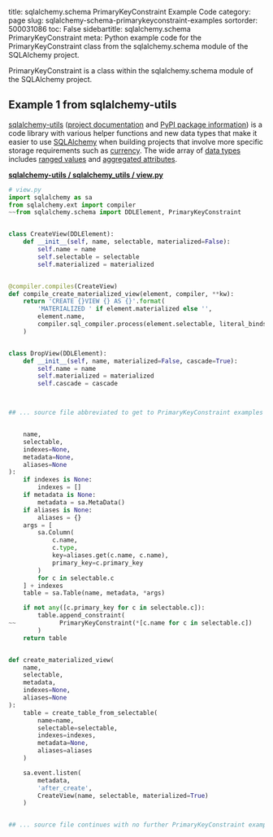 title: sqlalchemy.schema PrimaryKeyConstraint Example Code
category: page
slug: sqlalchemy-schema-primarykeyconstraint-examples
sortorder: 500031086
toc: False
sidebartitle: sqlalchemy.schema PrimaryKeyConstraint
meta: Python example code for the PrimaryKeyConstraint class from the sqlalchemy.schema module of the SQLAlchemy project.


PrimaryKeyConstraint is a class within the sqlalchemy.schema module of the SQLAlchemy project.


## Example 1 from sqlalchemy-utils
[sqlalchemy-utils](https://github.com/kvesteri/sqlalchemy-utils)
([project documentation](https://sqlalchemy-utils.readthedocs.io/en/latest/)
and
[PyPI package information](https://pypi.org/project/SQLAlchemy-Utils/))
is a code library with various helper functions and new data types
that make it easier to use [SQLAlchemy](/sqlalchemy.html) when building
projects that involve more specific storage requirements such as
[currency](https://sqlalchemy-utils.readthedocs.io/en/latest/data_types.html#module-sqlalchemy_utils.types.currency).
The wide array of
[data types](https://sqlalchemy-utils.readthedocs.io/en/latest/data_types.html)
includes [ranged values](https://sqlalchemy-utils.readthedocs.io/en/latest/range_data_types.html)
and [aggregated attributes](https://sqlalchemy-utils.readthedocs.io/en/latest/aggregates.html).

[**sqlalchemy-utils / sqlalchemy_utils / view.py**](https://github.com/kvesteri/sqlalchemy-utils/blob/master/sqlalchemy_utils/./view.py)

```python
# view.py
import sqlalchemy as sa
from sqlalchemy.ext import compiler
~~from sqlalchemy.schema import DDLElement, PrimaryKeyConstraint


class CreateView(DDLElement):
    def __init__(self, name, selectable, materialized=False):
        self.name = name
        self.selectable = selectable
        self.materialized = materialized


@compiler.compiles(CreateView)
def compile_create_materialized_view(element, compiler, **kw):
    return 'CREATE {}VIEW {} AS {}'.format(
        'MATERIALIZED ' if element.materialized else '',
        element.name,
        compiler.sql_compiler.process(element.selectable, literal_binds=True),
    )


class DropView(DDLElement):
    def __init__(self, name, materialized=False, cascade=True):
        self.name = name
        self.materialized = materialized
        self.cascade = cascade



## ... source file abbreviated to get to PrimaryKeyConstraint examples ...


    name,
    selectable,
    indexes=None,
    metadata=None,
    aliases=None
):
    if indexes is None:
        indexes = []
    if metadata is None:
        metadata = sa.MetaData()
    if aliases is None:
        aliases = {}
    args = [
        sa.Column(
            c.name,
            c.type,
            key=aliases.get(c.name, c.name),
            primary_key=c.primary_key
        )
        for c in selectable.c
    ] + indexes
    table = sa.Table(name, metadata, *args)

    if not any([c.primary_key for c in selectable.c]):
        table.append_constraint(
~~            PrimaryKeyConstraint(*[c.name for c in selectable.c])
        )
    return table


def create_materialized_view(
    name,
    selectable,
    metadata,
    indexes=None,
    aliases=None
):
    table = create_table_from_selectable(
        name=name,
        selectable=selectable,
        indexes=indexes,
        metadata=None,
        aliases=aliases
    )

    sa.event.listen(
        metadata,
        'after_create',
        CreateView(name, selectable, materialized=True)
    )


## ... source file continues with no further PrimaryKeyConstraint examples...

```

